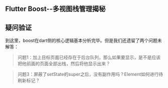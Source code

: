 ## Flutter Boost--多视图栈管理揭秘

> 

## 疑问验证

到这里，boost在dart侧的核心逻辑基本分析完毕。但是我们还遗留了两个问题未解答：

> 问题1：加上目标页面已经存在于后台队列，那么如果要显示，是不是应该把他前面的页面全部出栈，然后将他显示出来？

> 问题3：屏蔽了setState的super之后，没有副作用吗？Element如何进行待刷新标记？

